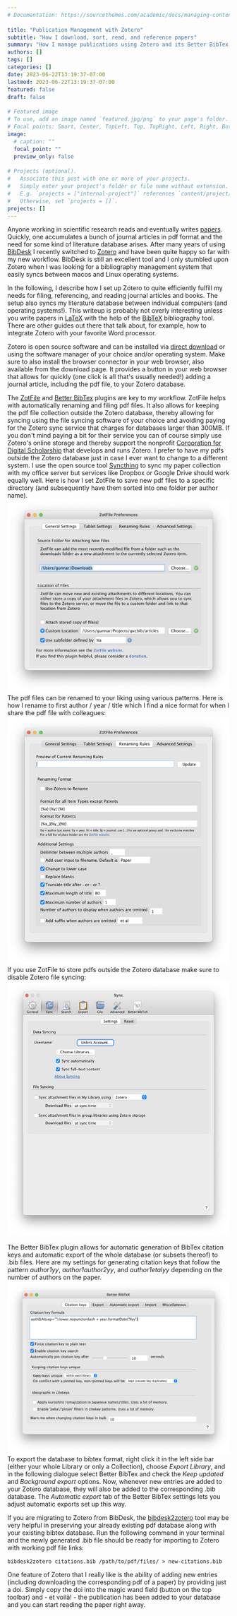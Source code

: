 ```yaml
---
# Documentation: https://sourcethemes.com/academic/docs/managing-content/

title: "Publication Management with Zotero"
subtitle: "How I download, sort, read, and reference papers"
summary: "How I manage publications using Zotero and its Better BibTex and ZotFile plugins"
authors: []
tags: []
categories: []
date: 2023-06-22T13:19:37-07:00
lastmod: 2023-06-22T13:19:37-07:00
featured: false
draft: false

# Featured image
# To use, add an image named `featured.jpg/png` to your page's folder.
# Focal points: Smart, Center, TopLeft, Top, TopRight, Left, Right, BottomLeft, Bottom, BottomRight.
image:
  # caption: ""
  focal_point: ""
  preview_only: false

# Projects (optional).
#   Associate this post with one or more of your projects.
#   Simply enter your project's folder or file name without extension.
#   E.g. `projects = ["internal-project"]` references `content/project/deep-learning/index.md`.
#   Otherwise, set `projects = []`.
projects: []
---
```


<!-- Advantages of using a virtual environment: -->

<!-- Isolation: A virtual environment provides an isolated space where you can install packages and dependencies without affecting your system Python or other projects. This means you can experiment with different packages and versions without worrying about conflicts or unintended consequences. -->

<!-- Reproducibility: By using a virtual environment, you can easily recreate the exact same environment on another machine or for a different project. This is especially useful when collaborating with others or when sharing your code. -->

<!-- Package management: With virtual environments, you can easily manage packages and dependencies for each project separately. This means you can install different versions of the same package for different projects, without worrying about conflicts or compatibility issues. -->

<!-- Consistency: By using a virtual environment, you can ensure that your project dependencies are consistent and up to date. This makes it easier to maintain your code and avoid unexpected errors or bugs. -->

<!-- Easy setup: Setting up a virtual environment is a straightforward process and can be done quickly with a few simple commands. This means you can get started on your project right away without spending time setting up your environment. -->

Anyone working in scientific research reads and eventually writes [papers](/publication/). Quickly, one accumulates a bunch of journal articles in pdf format and the need for some kind of literature database arises.
After many years of using [BibDesk](https://bibdesk.sourceforge.io/manual/) I recently switched to [Zotero](https://www.zotero.org/) and have been quite happy so far with my new workflow.
BibDesk is still an excellent tool and I only stumbled upon Zotero when I was looking for a bibliography management system that easily syncs between macos and Linux operating systems.

In the following, I describe how I set up Zotero to quite efficiently fulfill my needs for filing, referencing, and reading journal articles and books.
The setup also syncs my literature database between individual computers (and operating systems!).
This writeup is probably not overly interesting unless you write papers in [LaTeX](https://www.latex-project.org/) with the help of the [BibTeX](https://www.bibtex.org/) bibliography tool. There are other guides out there that talk about, for example, how to integrate Zotero with your favorite Word processor.

Zotero is open source software and can be installed via [direct download](https://www.zotero.org/download/) or using the software manager of your choice and/or operating system. Make sure to also install the browser connector in your web browser, also available from the download page. It provides a button in your web browser that allows for quickly (one click is all that's usually needed!) adding a journal article, including the pdf file, to your Zotero database.

The [ZotFile](http://zotfile.com/) and [Better BibTex](https://retorque.re/zotero-better-bibtex/) plugins are key to my workflow.
ZotFile helps with automatically renaming and filing pdf files.
It also allows for keeping the pdf file collection outside the Zotero database, thereby allowing for syncing using the file syncing software of your choice and avoiding paying for the Zotero sync service that charges for databases larger than 300MB.
If you don't mind paying a bit for their service you can of course simply use Zotero's online storage and thereby support the nonprofit [Corporation for Digital Scholarship](https://digitalscholar.org/) that develops and runs Zotero.
I prefer to have my pdfs outside the Zotero database just in case I ever want to change to a different system.
I use the open source tool [Syncthing](https://syncthing.net/) to sync my paper collection with my office server but services like Dropbox or Google Drive should work equally well.
Here is how I set ZotFile to save new pdf files to a specific directory (and subsequently have them sorted into one folder per author name).
![png](./zotfile-general-settings.png)
The pdf files can be renamed to your liking using various patterns. Here is how I rename to first author / year / title which I find a nice format for when I share the pdf file with colleagues:
![png](./zotfile-renaming-rules.png)
If you use ZotFile to store pdfs outside the Zotero database make sure to disable Zotero file syncing:
![png](./zotero-sync-settings.png)

The Better BibTex plugin allows for automatic generation of BibTex citation keys and automatic export of the whole database (or subsets thereof) to .bib files.
Here are my settings for generating citation keys that follow the pattern *author1yy*, *author1author2yy*, and *author1etalyy* depending on the number of authors on the paper.
![png](./betterbibtex-citation-keys.png)
To export the database to bibtex format, right click it in the left side bar (either your whole Library or only a Collection), choose *Export Library*, and in the following dialogue select Better BibTex and check the *Keep updated* and *Background export* options.
Now, whenever new entries are added to your Zotero database, they will also be added to the corresponding .bib database.
The *Automatic export* tab of the Better BibTex settings lets you adjust automatic exports set up this way.

If you are migrating to Zotero from BibDesk, the [bibdesk2zotero](https://github.com/edsu/bibdesk2zotero) tool may be very helpful in preserving your already existing pdf database along with your existing bibtex database.
Run the following command in your terminal and the newly generated .bib file should be ready for importing to Zotero with working pdf file links:
```shell
bibdesk2zotero citations.bib /path/to/pdf/files/ > new-citations.bib
```

One feature of Zotero that I really like is the ability of adding new entries (including downloading the corresponding pdf of a paper) by providing just a doi. Simply copy the doi into the magic wand field (button on the top toolbar) and - et voilà! - the publication has been added to your database and you can start reading the paper right away.
